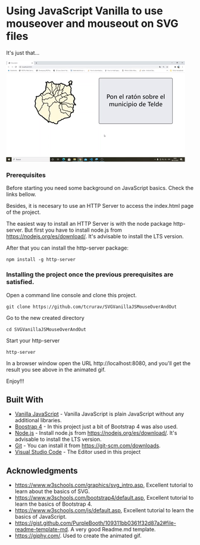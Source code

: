 # Using JavaScript Vanilla to use mouseover and mouseout on SVG files

It's just that...

![alt text](https://github.com/tcrurav/SVGVanillaJSMouseOverAndOut/blob/master/img/giphy.gif)

### Prerequisites

Before starting you need some background on JavaScript basics. Check the links bellow.

Besides, it is necesary to use an HTTP Server to access the index.html page of the project.

The easiest way to install an HTTP Server is with the node package http-server. But first you have to install node.js from https://nodejs.org/es/download/. It's advisable to install the LTS version.

After that you can install the http-server package:

```
npm install -g http-server
```

### Installing the project once the previous prerequisites are satisfied.

Open a command line console and clone this project.

```
git clone https://github.com/tcrurav/SVGVanillaJSMouseOverAndOut
```

Go to the new created directory

```
cd SVGVanillaJSMouseOverAndOut
```

Start your http-server

```
http-server
```

In a browser window open the URL http://localhost:8080, and you'll get the result you see above in the animated gif.

Enjoy!!!

## Built With

* [Vanilla JavaScript](https://snipcart.com/blog/learn-vanilla-javascript-before-using-js-frameworks) - Vanilla JavaScript is plain JavaScript without any additional libraries. 
* [Boostrap 4](https://getbootstrap.com/docs/4.0/getting-started/introduction/) - In this project just a bit of Bootstrap 4 was also used.
* [Node.js](https://nodejs.org) - Install node.js from https://nodejs.org/es/download/. It's advisable to install the LTS version.
* [Git](https://git-scm.com) - You can install it from https://git-scm.com/downloads.
* [Visual Studio Code](https://code.visualstudio.com/) - The Editor used in this project

## Acknowledgments

* https://www.w3schools.com/graphics/svg_intro.asp, Excellent tutorial to learn about the basics of SVG.
* https://www.w3schools.com/bootstrap4/default.asp, Excellent tutorial to learn the basics of Bootstrap 4.
* https://www.w3schools.com/js/default.asp, Excellent tutorial to learn the basics of JavaScript.
* https://gist.github.com/PurpleBooth/109311bb0361f32d87a2#file-readme-template-md. A very good Readme.md template.
* https://giphy.com/. Used to create the animated gif.
